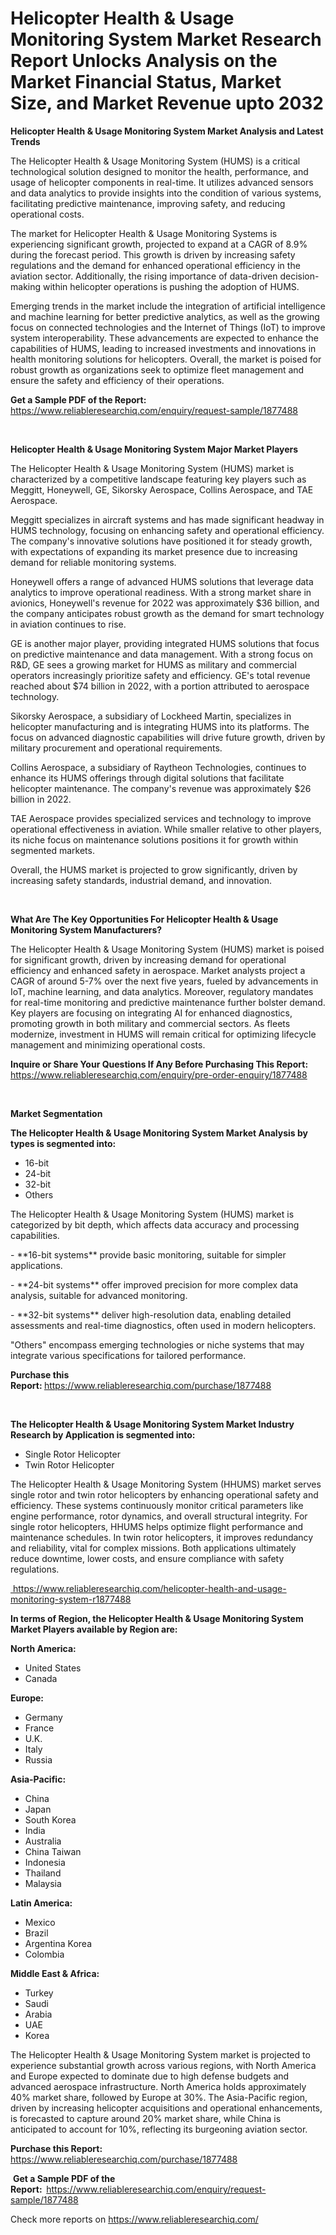 <p><h1>Helicopter Health & Usage Monitoring System Market Research Report Unlocks Analysis on the Market Financial Status, Market Size, and Market Revenue upto 2032</h1></p><p><strong>Helicopter Health & Usage Monitoring System Market Analysis and Latest Trends</strong></p>
<p><p>The Helicopter Health & Usage Monitoring System (HUMS) is a critical technological solution designed to monitor the health, performance, and usage of helicopter components in real-time. It utilizes advanced sensors and data analytics to provide insights into the condition of various systems, facilitating predictive maintenance, improving safety, and reducing operational costs. </p><p>The market for Helicopter Health & Usage Monitoring Systems is experiencing significant growth, projected to expand at a CAGR of 8.9% during the forecast period. This growth is driven by increasing safety regulations and the demand for enhanced operational efficiency in the aviation sector. Additionally, the rising importance of data-driven decision-making within helicopter operations is pushing the adoption of HUMS. </p><p>Emerging trends in the market include the integration of artificial intelligence and machine learning for better predictive analytics, as well as the growing focus on connected technologies and the Internet of Things (IoT) to improve system interoperability. These advancements are expected to enhance the capabilities of HUMS, leading to increased investments and innovations in health monitoring solutions for helicopters. Overall, the market is poised for robust growth as organizations seek to optimize fleet management and ensure the safety and efficiency of their operations.</p></p>
<p><strong>Get a Sample PDF of the Report:&nbsp;</strong> <a href="https://www.reliableresearchiq.com/enquiry/request-sample/1877488?utm_campaign=2295&utm_medium=2&utm_source=Github&utm_content=ia&utm_term=28022025&utm_id=helicopter-health-usage-monitoring-system">https://www.reliableresearchiq.com/enquiry/request-sample/1877488</a></p>
<p>&nbsp;</p>
<p><strong>Helicopter Health & Usage Monitoring System Major Market Players</strong></p>
<p><p>The Helicopter Health & Usage Monitoring System (HUMS) market is characterized by a competitive landscape featuring key players such as Meggitt, Honeywell, GE, Sikorsky Aerospace, Collins Aerospace, and TAE Aerospace.</p><p>Meggitt specializes in aircraft systems and has made significant headway in HUMS technology, focusing on enhancing safety and operational efficiency. The company's innovative solutions have positioned it for steady growth, with expectations of expanding its market presence due to increasing demand for reliable monitoring systems.</p><p>Honeywell offers a range of advanced HUMS solutions that leverage data analytics to improve operational readiness. With a strong market share in avionics, Honeywell's revenue for 2022 was approximately $36 billion, and the company anticipates robust growth as the demand for smart technology in aviation continues to rise.</p><p>GE is another major player, providing integrated HUMS solutions that focus on predictive maintenance and data management. With a strong focus on R&D, GE sees a growing market for HUMS as military and commercial operators increasingly prioritize safety and efficiency. GE's total revenue reached about $74 billion in 2022, with a portion attributed to aerospace technology.</p><p>Sikorsky Aerospace, a subsidiary of Lockheed Martin, specializes in helicopter manufacturing and is integrating HUMS into its platforms. The focus on advanced diagnostic capabilities will drive future growth, driven by military procurement and operational requirements.</p><p>Collins Aerospace, a subsidiary of Raytheon Technologies, continues to enhance its HUMS offerings through digital solutions that facilitate helicopter maintenance. The company's revenue was approximately $26 billion in 2022.</p><p>TAE Aerospace provides specialized services and technology to improve operational effectiveness in aviation. While smaller relative to other players, its niche focus on maintenance solutions positions it for growth within segmented markets.</p><p>Overall, the HUMS market is projected to grow significantly, driven by increasing safety standards, industrial demand, and innovation.</p></p>
<p>&nbsp;</p>
<p><strong>What Are The Key Opportunities For Helicopter Health & Usage Monitoring System Manufacturers?</strong></p>
<p><p>The Helicopter Health & Usage Monitoring System (HUMS) market is poised for significant growth, driven by increasing demand for operational efficiency and enhanced safety in aerospace. Market analysts project a CAGR of around 5-7% over the next five years, fueled by advancements in IoT, machine learning, and data analytics. Moreover, regulatory mandates for real-time monitoring and predictive maintenance further bolster demand. Key players are focusing on integrating AI for enhanced diagnostics, promoting growth in both military and commercial sectors. As fleets modernize, investment in HUMS will remain critical for optimizing lifecycle management and minimizing operational costs.</p></p>
<p><strong>Inquire or Share Your Questions If Any Before Purchasing This Report:</strong> <a href="https://www.reliableresearchiq.com/enquiry/pre-order-enquiry/1877488?utm_campaign=2295&utm_medium=2&utm_source=Github&utm_content=ia&utm_term=28022025&utm_id=helicopter-health-usage-monitoring-system">https://www.reliableresearchiq.com/enquiry/pre-order-enquiry/1877488</a></p>
<p>&nbsp;</p>
<p><strong>Market Segmentation</strong></p>
<p><strong>The Helicopter Health & Usage Monitoring System Market Analysis by types is segmented into:</strong></p>
<p><ul><li>16-bit</li><li>24-bit</li><li>32-bit</li><li>Others</li></ul></p>
<p><p>The Helicopter Health & Usage Monitoring System (HUMS) market is categorized by bit depth, which affects data accuracy and processing capabilities. </p><p>- **16-bit systems** provide basic monitoring, suitable for simpler applications.</p><p>- **24-bit systems** offer improved precision for more complex data analysis, suitable for advanced monitoring.</p><p>- **32-bit systems** deliver high-resolution data, enabling detailed assessments and real-time diagnostics, often used in modern helicopters.</p><p>"Others" encompass emerging technologies or niche systems that may integrate various specifications for tailored performance.</p></p>
<p><strong>Purchase this Report:&nbsp;</strong><a href="https://www.reliableresearchiq.com/purchase/1877488?utm_campaign=2295&utm_medium=2&utm_source=Github&utm_content=ia&utm_term=28022025&utm_id=helicopter-health-usage-monitoring-system">https://www.reliableresearchiq.com/purchase/1877488</a></p>
<p>&nbsp;</p>
<p><strong>The Helicopter Health & Usage Monitoring System Market Industry Research by Application is segmented into:</strong></p>
<p><ul><li>Single Rotor Helicopter</li><li>Twin Rotor Helicopter</li></ul></p>
<p><p>The Helicopter Health & Usage Monitoring System (HHUMS) market serves single rotor and twin rotor helicopters by enhancing operational safety and efficiency. These systems continuously monitor critical parameters like engine performance, rotor dynamics, and overall structural integrity. For single rotor helicopters, HHUMS helps optimize flight performance and maintenance schedules. In twin rotor helicopters, it improves redundancy and reliability, vital for complex missions. Both applications ultimately reduce downtime, lower costs, and ensure compliance with safety regulations.</p></p>
<p><a href="https://www.reliableresearchiq.com/helicopter-health-and-usage-monitoring-system-r1877488?utm_campaign=2295&utm_medium=2&utm_source=Github&utm_content=ia&utm_term=28022025&utm_id=helicopter-health-usage-monitoring-system">&nbsp;https://www.reliableresearchiq.com/helicopter-health-and-usage-monitoring-system-r1877488</a></p>
<p><strong>In terms of Region, the Helicopter Health & Usage Monitoring System Market Players available by Region are:</strong></p>
<p>
    <p> <strong> North America: </strong>
        <ul>
            <li>United States</li>
            <li>Canada</li>
        </ul>
        </p> 
    <p> <strong> Europe: </strong>
        <ul>
            <li>Germany</li>
            <li>France</li>
            <li>U.K.</li>
            <li>Italy</li>
            <li>Russia</li>
        </ul>
        </p> 
    <p> <strong> Asia-Pacific: </strong>
        <ul>
            <li>China</li>
            <li>Japan</li>
            <li>South Korea</li>
            <li>India</li>
            <li>Australia</li>
            <li>China Taiwan</li>
            <li>Indonesia</li>
            <li>Thailand</li>
            <li>Malaysia</li>
        </ul>
        </p> 
    <p> <strong> Latin America: </strong>
        <ul>
            <li>Mexico</li>
            <li>Brazil</li>
            <li>Argentina Korea</li>
            <li>Colombia</li>
        </ul>
        </p> 
    <p> <strong> Middle East & Africa: </strong>
        <ul>
            <li>Turkey</li>
            <li>Saudi</li>
            <li>Arabia</li>
            <li>UAE</li>
            <li>Korea</li>
        </ul>
    </p>
    </p>
<p><p>The Helicopter Health & Usage Monitoring System market is projected to experience substantial growth across various regions, with North America and Europe expected to dominate due to high defense budgets and advanced aerospace infrastructure. North America holds approximately 40% market share, followed by Europe at 30%. The Asia-Pacific region, driven by increasing helicopter acquisitions and operational enhancements, is forecasted to capture around 20% market share, while China is anticipated to account for 10%, reflecting its burgeoning aviation sector.</p></p>
<p><strong>Purchase this Report: </strong><a href="https://www.reliableresearchiq.com/purchase/1877488?utm_campaign=2295&utm_medium=2&utm_source=Github&utm_content=ia&utm_term=28022025&utm_id=helicopter-health-usage-monitoring-system">https://www.reliableresearchiq.com/purchase/1877488</a></p>
<p>&nbsp;<strong>Get a Sample PDF of the Report:&nbsp;&nbsp;</strong><a href="https://www.reliableresearchiq.com/enquiry/request-sample/1877488?utm_campaign=2295&utm_medium=2&utm_source=Github&utm_content=ia&utm_term=28022025&utm_id=helicopter-health-usage-monitoring-system">https://www.reliableresearchiq.com/enquiry/request-sample/1877488</a></p>
<p><strong></strong></p>
<p>Check more reports on <a href="https://www.reliableresearchiq.com/?utm_campaign=2295&utm_medium=2&utm_source=Github&utm_content=ia&utm_term=28022025&utm_id=helicopter-health-usage-monitoring-system">https://www.reliableresearchiq.com/</a></p>